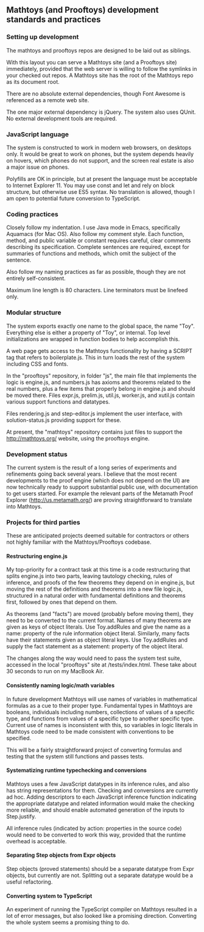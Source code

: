 ## Mathtoys (and Prooftoys) development standards and practices

### Setting up development

The mathtoys and prooftoys repos are designed to be laid out as siblings.

With this layout you can serve a Mathtoys site (and a Prooftoys site)
immediately, provided that the web server is willing to follow the
symlinks in your checked out repos.  A Mathtoys site has the root
of the Mathtoys repo as its document root.

There are no absolute external dependencies, though Font Awesome is
referenced as a remote web site.

The one major external dependency is jQuery.  The system also uses
QUnit.  No external development tools are required.

### JavaScript language

The system is constructed to work in modern web browsers, on desktops only.
It would be great to work on phones, but the system depends heavily on
hovers, which phones do not support, and the screen real estate is also
a major issue on phones.

Polyfills are OK in principle, but at present the language must be
acceptable to Internet Explorer 11.  You may use const and let and rely
on block structure, but otherwise use ES5 syntax.  No translation is
allowed, though I am open to potential future conversion to TypeScript.

### Coding practices



Closely follow my indentation.  I use Java mode in Emacs, specifically
Aquamacs (for Mac OS).  Also follow my comment style.  Each function, method,
and public variable or constant requires careful, clear comments describing
its specification.  Complete sentences are required, except for summaries
of functions and methods, which omit the subject of the sentence.

Also follow my naming practices as far as possible, though they are not
entirely self-consistent.

Maximum line length is 80 characters.  Line terminators must be linefeed
only.

### Modular structure

The system exports exactly one name to the global space, the name "Toy".
Everything else is either a property of "Toy", or internal.  Top level
initializations are wrapped in function bodies to help accomplish this.

A web page gets access to the Mathtoys functionality by having a SCRIPT
tag that refers to boilerplate.js.  This in turn loads the rest of the
system including CSS and fonts.

In the "prooftoys" repository, in folder "js", the main file that
implements the logic is engine.js, and numbers.js
has axioms and theorems related to the real numbers, plus a few items
that properly belong in engine.js and should be moved there.
Files expr.js, prelim.js, util.js, worker.js, and xutil.js contain
various support functions and datatypes.

Files rendering.js and step-editor.js implement the user interface, with
solution-status.js providing support for these.

At present, the "mathtoys" repository contains just files to support the
http://mathtoys.org/ website, using the prooftoys engine.

### Development status

The current system is the result of a long series of experiments and refinements
going back several years.  I believe that the most recent developments to the proof engine
(which does not depend on the UI) are now technically ready to support substantial public use,
with documentation to get users started.  For example the relevant parts of
the Metamath Proof Explorer (http://us.metamath.org/) are proving straightforward
to translate into Mathtoys.

### Projects for third parties

These are anticipated projects deemed suitable for contractors or others not highly
familiar with the Mathtoys/Prooftoys codebase.

#### Restructuring engine.js

My top-priority for a contract task at this time is a code restructuring that splits engine.js
into two parts, leaving tautology checking, rules of inference, and proofs of 
the few theorems they depend on in engine.js, but moving the rest of the
definitions and theorems into a new file logic.js, structured in a natural order
with fundamental definitions and theorems first, followed by ones that depend on them.

As theorems (and "facts") are moved (probably before moving them),
they need to be converted to the current format.
Names of many theorems are given as keys of object literals.  Use Toy.addRules and
give the name as a name: property of the rule information object literal.  Similarly,
many facts have their statements given as object literal keys.  Use Toy.addRules
and supply the fact statement as a statement: property of the object literal.

The changes along the way would need to pass the system test suite, accessed in
the local "prooftoys" site at /tests/index.html.  These take about 30 seconds to run
on my MacBook Air.

#### Consistently naming logic/math variables

In future development Mathtoys will use names of variables in mathematical formulas
as a cue to their proper type.  Fundamental types in Mathtoys are booleans, individuals
including numbers, collections of values of a specific type, and functions from values
of a specific type to another specific type.  Current use of names is inconsistent
with this, so variables in logic literals in Mathtoys code need to be made consistent
with conventions to be specified.

This will be a fairly straightforward project of converting formulas and testing that
the system still functions and passes tests.

#### Systematizing runtime typechecking and conversions

Mathtoys uses a few JavaScript datatypes in its inference rules, and also has
string representations for them.  Checking and conversions are currently ad hoc.
Adding descriptors to each JavaScript inference function indicating the appropriate
datatype and related information would make the checking more reliable, and should
enable automated generation of the inputs to Step.justify.

All inference rules (indicated by action: properties in the source code) would need
to be converted to work this way, provided that the runtime overhead is acceptable.

#### Separating Step objects from Expr objects

Step objects (proved statements) should be a separate datatype from Expr objects,
but currently are not.  Splitting out a separate datatype would be a useful
refactoring.

#### Converting system to TypeScript

An experiment of running the TypeScript compiler on Mathtoys resulted in a lot
of error messages, but also looked like a promising direction.  Converting the
whole system seems a promising thing to do.






